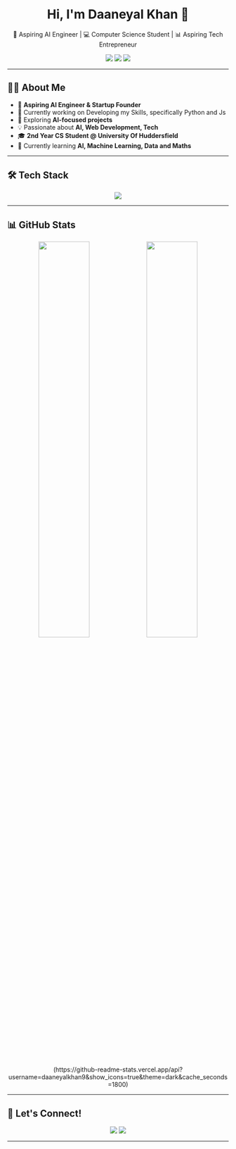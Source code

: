 <h1 align="center">Hi, I'm Daaneyal Khan 👋</h1>

<p align="center">
  🚀 Aspiring AI Engineer | 💻 Computer Science Student | 📊 Aspiring Tech Entrepreneur
</p>

<p align="center">
  <a href="https://github.com/DaaneyalKhan9"><img src="https://img.shields.io/github/followers/DaaneyalKhan9?label=Followers&style=social"></a>
  <a href="https://www.linkedin.com/in/daaneyal-khan-a1329426b/"><img src="https://img.shields.io/badge/LinkedIn-Connect-blue?style=flat&logo=linkedin"></a>
  <a href="mailto:your.email@example.com"><img src="https://img.shields.io/badge/Email-Contact-red?style=flat&logo=gmail"></a>
</p>

---

## 👨‍💻 About Me
- 🚀 **Aspiring AI Engineer & Startup Founder**  
- 🔭 Currently working on Developing my Skills, specifically Python and Js  
- 🎯 Exploring **AI-focused projects**  
- 💡 Passionate about **AI, Web Development, Tech**  
- 🎓 **2nd Year CS Student @ University Of Huddersfield**  
- 🌱 Currently learning **AI, Machine Learning, Data and Maths**  

---

## 🛠 Tech Stack
<p align="center">
  <img src="https://skillicons.dev/icons?i=python,js,react,nodejs,java,mysql,github" />
</p>

---

## 📊 GitHub Stats
<p align="center">
  <img width="48%" src="https://github-readme-stats.vercel.app/api?username=daaneyalkhan9&show_icons=true&theme=dark&cache_seconds=1800" />
  <img width="48%" src="https://github-readme-streak-stats.herokuapp.com/?user=DaaneyalKhan9&theme=radical" />
  (https://github-readme-stats.vercel.app/api?username=daaneyalkhan9&show_icons=true&theme=dark&cache_seconds=1800)
</p>

---

## 🎯 Let's Connect!
<p align="center">
  <a href="https://www.linkedin.com/in/daaneyal-khan-a1329426b/"><img src="https://img.shields.io/badge/LinkedIn-Connect-blue?style=for-the-badge&logo=linkedin"></a>
  <a href="mailto:your.daaneyal7@gmail.com.com"><img src="https://img.shields.io/badge/Email-Contact-red?style=for-the-badge&logo=gmail"></a>
</p>

---
